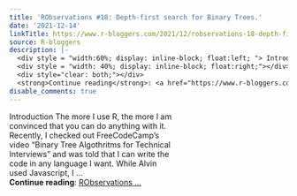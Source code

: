 ```yaml
---
title: 'RObservations #18: Depth-first search for Binary Trees.'
date: '2021-12-14'
linkTitle: https://www.r-bloggers.com/2021/12/robservations-18-depth-first-search-for-binary-trees/
source: R-bloggers
description: |-
  <div style = "width:60%; display: inline-block; float:left; "> Introduction The more I use R, the more I am convinced that you can do anything with it. Recently, I checked out FreeCodeCamp’s video “Binary Tree Algothritms for Technical Interviews” and was told that I can write the code in any language I want. While Alvin used Javascript, I ...</div>
  <div style = "width: 40%; display: inline-block; float:right;"></div>
  <div style="clear: both;"></div>
  <strong>Continue reading</strong>: <a href="https://www.r-bloggers.com/2021/12/robservations-18-depth-first-search-for-binary-trees/">RObservations ...
disable_comments: true
---
```

<div style = "width:60%; display: inline-block; float:left; "> Introduction The more I use R, the more I am convinced that you can do anything with it. Recently, I checked out FreeCodeCamp’s video “Binary Tree Algothritms for Technical Interviews” and was told that I can write the code in any language I want. While Alvin used Javascript, I ...</div>
<div style = "width: 40%; display: inline-block; float:right;"></div>
<div style="clear: both;"></div>
<strong>Continue reading</strong>: <a href="https://www.r-bloggers.com/2021/12/robservations-18-depth-first-search-for-binary-trees/">RObservations ...
